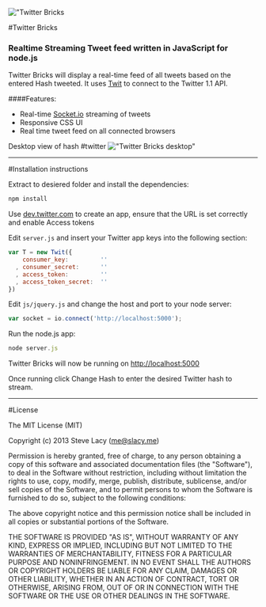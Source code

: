 !["Twitter Bricks](http://stevelacy.github.io/twitter-bricks/images/twitter-bricks.png)


#Twitter Bricks

### Realtime Streaming Tweet feed written in JavaScript for node.js
Twitter Bricks will display a real-time feed of all tweets based on the entered Hash tweeted. It uses [Twit](https://github.com/ttezel/twit) to connect to the Twitter 1.1 API.

####Features:

* Real-time [Socket.io](https://github.com/LearnBoost/socket.io) streaming of tweets
* Responsive CSS UI
* Real time tweet feed on all connected browsers


Desktop view of hash #twitter
!["Twitter Bricks desktop"](http://stevelacy.github.io/twitter-bricks/images/desktop.png)

*** 




#Installation instructions

Extract to desiered folder and install the dependencies:
``` javascript
npm install
```

Use [dev.twitter.com](https://dev.twitter.com) to create an app, ensure that the URL is set correctly and enable Access tokens

Edit  `server.js` and insert your Twitter app keys into the following section:

```javascript
var T = new Twit({
    consumer_key:         ''
  , consumer_secret:      ''
  , access_token:         ''
  , access_token_secret:  ''
})
```

Edit `js/jquery.js` and change the host and port to your node server:
```javascript
var socket = io.connect('http://localhost:5000'); 
```

Run the node.js app:
```javascript
node server.js
```

Twitter Bricks will now be running on [http://localhost:5000](http://localhost:5000)

Once running click Change Hash to enter the desired Twitter hash to stream.




***




#License

The MIT License (MIT)

Copyright (c) 2013 Steve Lacy (me@slacy.me)

Permission is hereby granted, free of charge, to any person obtaining a copy
of this software and associated documentation files (the "Software"), to deal
in the Software without restriction, including without limitation the rights
to use, copy, modify, merge, publish, distribute, sublicense, and/or sell
copies of the Software, and to permit persons to whom the Software is
furnished to do so, subject to the following conditions:

The above copyright notice and this permission notice shall be included in
all copies or substantial portions of the Software.

THE SOFTWARE IS PROVIDED "AS IS", WITHOUT WARRANTY OF ANY KIND, EXPRESS OR
IMPLIED, INCLUDING BUT NOT LIMITED TO THE WARRANTIES OF MERCHANTABILITY,
FITNESS FOR A PARTICULAR PURPOSE AND NONINFRINGEMENT. IN NO EVENT SHALL THE
AUTHORS OR COPYRIGHT HOLDERS BE LIABLE FOR ANY CLAIM, DAMAGES OR OTHER
LIABILITY, WHETHER IN AN ACTION OF CONTRACT, TORT OR OTHERWISE, ARISING FROM,
OUT OF OR IN CONNECTION WITH THE SOFTWARE OR THE USE OR OTHER DEALINGS IN
THE SOFTWARE.
